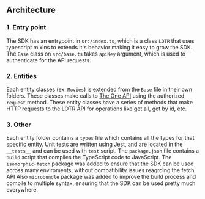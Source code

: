 ## Architecture

### 1. Entry point

The SDK has an entrypoint in `src/index.ts`, which is a class `LOTR` that uses typescript mixins to extends it's behavior making it easy to grow the SDK.
The `Base` class on `src/base.ts` takes `apiKey` argument, which is used to authenticate for the API requests.

### 2. Entities

Each entity classes (ex. `Movies`) is extended from the `Base` file in their own folders. These classes make calls to [The One API](https://the-one-api.dev/) using the authorized `request` method.
These entity classes have a series of methods that make HTTP requests to the LOTR API for operations like get all, get by id, etc.

### 3. Other

Each entity folder contains a `types` file which contains all the types for that specific entity. Unit tests are written using Jest, and are located in the `__tests__` and can be used with `test` script.
The `package.json` file contains a `build` script that compiles the TypeScript code to JavaScript.
The `isomorphic-fetch` package was added to ensure that the SDK can be used across many enviroments, without compatibility issues reagrding the fetch API
Also `microbundle` package was added to improve the build process and compile to multiple syntax, ensuring that the SDK can be used pretty much everywhere.
